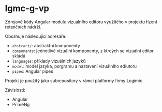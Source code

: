 # lgmc-g-vp

Zdrojové kódy Angular modulu vizuálního editoru využitého v projektu řízení retenčních nádrží.

Obsahuje následující adresáře:
- `abstract/`: abstraktní komponenty
- `components`: jednotlivé vizuální komponenty, z ktreých se vizuální editor skládá
- `languages`: příklady vizuálních jazyků
- `model`: model jazyka, porgramu a nastavení vizuálního ediutoru
- `pipes`: Angular pipes

Projekt je použitý jako subrepository v rámci platformy firmy Logimic.

Závislosti:
- Angular
- PrimeNg